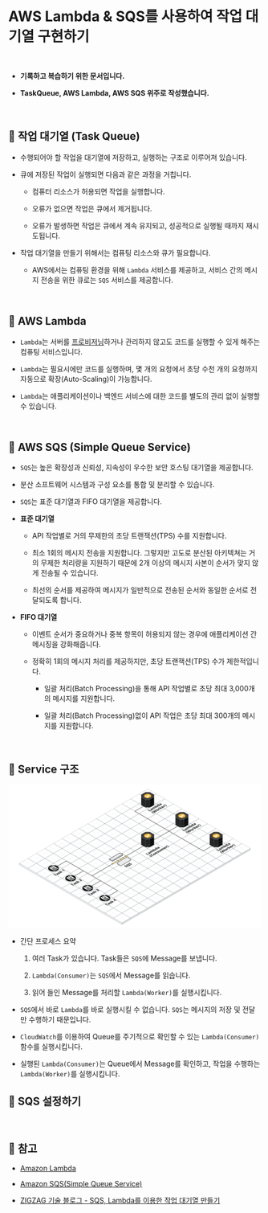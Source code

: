 # AWS Lambda & SQS를 사용하여 작업 대기열 구현하기

<br>

* **기록하고 복습하기 위한 문서입니다.**

* **TaskQueue, AWS Lambda, AWS SQS 위주로 작성했습니다.**

<br>

## :book: 작업 대기열 (Task Queue)

* 수행되어야 할 작업을 대기열에 저장하고, 실행하는 구조로 이루어져 있습니다.

* 큐에 저장된 작업이 실행되면 다음과 같은 과정을 거칩니다.

    * 컴퓨터 리소스가 허용되면 작업을 실행합니다.

    * 오류가 없으면 작업은 큐에서 제거됩니다.

    * 오류가 발생하면 작업은 큐에서 계속 유지되고, 성공적으로 실행될 때까지 재시도됩니다.

* 작업 대기열을 만들기 위해서는 컴퓨팅 리소스와 큐가 필요합니다.

    * AWS에서는 컴퓨팅 환경을 위해 `Lambda` 서비스를 제공하고, 서비스 간의 메시지 전송을 위한 큐로는 `SQS` 서비스를 제공합니다.

<br>

## :book: AWS Lambda

* `Lambda`는 서버를 [프로비저닝](https://ko.wikipedia.org/wiki/%ED%94%84%EB%A1%9C%EB%B9%84%EC%A0%80%EB%8B%9D)하거나 관리하지 않고도 코드를 실행할 수 있게 해주는 컴퓨팅 서비스입니다. 

* `Lambda`는 필요시에만 코드를 실행하며, 몇 개의 요청에서 초당 수천 개의 요청까지 자동으로 확장(Auto-Scaling)이 가능합니다.

* `Lambda`는 애플리케이션이나 백엔드 서비스에 대한 코드를 별도의 관리 없이 실행할 수 있습니다.

<br>

## :book: AWS SQS (Simple Queue Service)

* `SQS`는 높은 확장성과 신뢰성, 지속성이 우수한 보안 호스팅 대기열을 제공합니다.

* 분산 소프트웨어 시스템과 구성 요소를 통합 및 분리할 수 있습니다.

* `SQS`는 표준 대기열과 FIFO 대기열을 제공합니다.

* **표준 대기열**

    * API 작업별로 거의 무제한의 초당 트랜잭션(TPS) 수를 지원합니다.

    * 최소 1회의 메시지 전송을 지원합니다. 그렇지만 고도로 분산된 아키텍쳐는 거의 무제한 처리량을 지원하기 때문에 2개 이상의 메시지 사본이 순서가 맞지 않게 전송될 수 있습니다. 

    * 최선의 순서를 제공하여 메시지가 일반적으로 전송된 순서와 동일한 순서로 전달되도록 합니다.

* **FIFO 대기열**

    * 이벤트 순서가 중요하거나 중복 항목이 허용되지 않는 경우에 애플리케이션 간 메시징을 강화해줍니다.

    * 정확히 1회의 메시지 처리를 제공하지만, 초당 트랜잭션(TPS) 수가 제한적입니다.

        * 일괄 처리(Batch Processing)을 통해 API 작업별로 초당 최대 3,000개의 메시지를 지원합니다.

        * 일괄 처리(Batch Processing)없이 API 작업은 초당 최대 300개의 메시지를 지원합니다. 

<br>

## :book: Service 구조

![Archtecture](https://github.com/bestdevhyo1225/task-queue-service/blob/master/images/task-queue-service.png?raw=true)

* 간단 프로세스 요약

    1. 여러 Task가 있습니다. Task들은 `SQS`에 Message를 보냅니다.

    2. `Lambda(Consumer)`는 `SQS`에서 Message를 읽습니다.

    3. 읽어 들인 Message를 처리할 `Lambda(Worker)`를 실행시킵니다.

* `SQS`에서 바로 `Lambda`를 바로 실행시킬 수 없습니다. `SQS`는 메시지의 저장 및 전달만 수행하기 때문입니다.

* `CloudWatch`를 이용하여 Queue를 주기적으로 확인할 수 있는 `Lambda(Consumer)` 함수를 실행시킵니다.

* 실행된 `Lambda(Consumer)`는 Queue에서 Message를 확인하고, 작업을 수행하는 `Lambda(Worker)`를 실행시킵니다. 

## :book: SQS 설정하기



<br>

## :bookmark: 참고

* [Amazon Lambda](https://docs.aws.amazon.com/ko_kr/lambda/latest/dg/welcome.html)

* [Amazon SQS(Simple Queue Service)](https://docs.aws.amazon.com/ko_kr/AWSSimpleQueueService/latest/SQSDeveloperGuide/welcome.html)

* [ZIGZAG 기술 블로그 - SQS, Lambda를 이용한 작업 대기열 만들기](https://devblog.croquis.com/ko/2017-05-13-1-aws-serverless-1/)